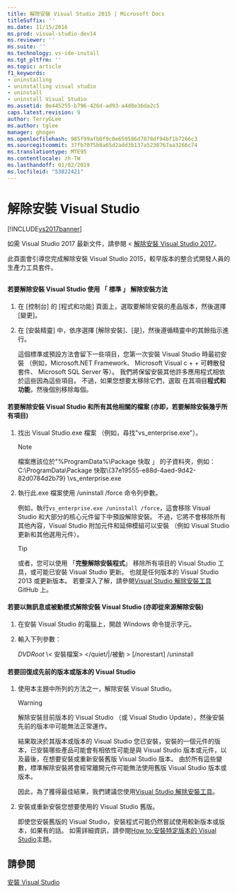 ```yaml
---
title: 解除安裝 Visual Studio 2015 | Microsoft Docs
titleSuffix: ''
ms.date: 11/15/2016
ms.prod: visual-studio-dev14
ms.reviewer: ''
ms.suite: ''
ms.technology: vs-ide-install
ms.tgt_pltfrm: ''
ms.topic: article
f1_keywords:
- uninstalling
- uninstalling visual studio
- uninstall
- uninstall Visual Studio
ms.assetid: 0e445255-b796-426d-ad93-a4d8e36da2c5
caps.latest.revision: 9
author: TerryGLee
ms.author: tglee
manager: ghogen
ms.openlocfilehash: 985f99afb0f9c0e659586d7878df94bf1b7266c3
ms.sourcegitcommit: 37fb7075b0a65d2add3b137a5230767aa3266c74
ms.translationtype: MTE95
ms.contentlocale: zh-TW
ms.lasthandoff: 01/02/2019
ms.locfileid: "53822421"
---
```

# <a name="uninstall-visual-studio"></a>解除安裝 Visual Studio
[!INCLUDE[vs2017banner](../includes/vs2017banner.md)]

如需 Visual Studio 2017 最新文件，請參閱 <<c0> [ 解除安裝 Visual Studio 2017](https://docs.microsoft.com/visualstudio/install/uninstall-visual-studio)。

此頁面會引導您完成解除安裝 Visual Studio 2015，較早版本的整合式開發人員的生產力工具套件。

##  <a name="uninstalling"></a>
#### <a name="to-uninstall-visual-studio-by-using-the-standard-uninstallation-method"></a>若要解除安裝 Visual Studio 使用 「 標準 」 解除安裝方法

1. 在 [控制台] 的 [程式和功能] 頁面上，選取要解除安裝的產品版本，然後選擇 [變更]。

2. 在 [安裝精靈] 中，依序選擇 [解除安裝]、[是]，然後遵循精靈中的其餘指示進行。

   這個標準或預設方法會留下一些項目，您第一次安裝 Visual Studio 時最初安裝 （例如，Microsoft.NET Framework、 Microsoft Visual c + + 可轉散發套件、 Microsoft SQL Server 等）。   我們將保留安裝其他許多應用程式相依於這些因為這些項目。 不過，如果您想要太移除它們，選取 在其項目**程式和功能**，然後個別移除每個。

#### <a name="to-uninstall-visual-studio-and-all-other-related-files-that-is-to-uninstall-almost-everything"></a>若要解除安裝 Visual Studio 和所有其他相關的檔案 (亦即，若要解除安裝幾乎所有項目)

1.  找出 Visual Studio.exe 檔案 （例如，尋找"vs_enterprise.exe"）。

    > [!NOTE]
    >  檔案應該位於"%ProgramData%\Package 快取 」 的子資料夾，例如：C:\ProgramData\Package 快取\\{37e19555-e88d-4aed-9d42-82d0784d2b79} \vs_enterprise.exe

2.  執行此.exe 檔案使用 /uninstall /force 命令列參數。

     例如，執行```vs_enterprise.exe /uninstall /force```，這會移除 Visual Studio 和大部分的核心元件留下中預設解除安裝。 不過，它將不會移除所有其他內容，Visual Studio 附加元件和延伸模組可以安裝 （例如 Visual Studio 更新和其他選用元件）。

    > [!TIP]
    > 或者，您可以使用 「**完整解除安裝程式**」 移除所有項目的 Visual Studio 工具，或可能已安裝 Visual Studio 更新。 也就是任何版本的 Visual Studio 2013 或更新版本。 若要深入了解，請參閱[Visual Studio 解除安裝工具](https://github.com/Microsoft/VisualStudioUninstaller/releases)GitHub 上。

#### <a name="to-uninstall-visual-studio-in-silent-or-passive-modes-that-is-to-uninstall-from-source"></a>若要以無訊息或被動模式解除安裝 Visual Studio (亦即從來源解除安裝)

1.  在安裝 Visual Studio 的電腦上，開啟 Windows 命令提示字元。

2.  輸入下列參數：

     *DVDRoot* \\< 安裝檔案\> \</quiet/&#124;/被動 > [/norestart] /uninstall

#### <a name="to-roll-back-to-a-previous-version-or-release-of--visual-studio"></a>若要回復成先前的版本或版本的 Visual Studio

1. 使用本主題中所列的方法之一，解除安裝 Visual Studio。

   > [!WARNING]
   >  解除安裝目前版本的 Visual Studio （或 Visual Studio Update），然後安裝 先前的版本中可能無法正常運作。
   >
   >  結果取決於其版本或版本的 Visual Studio 您已安裝，安裝的一個元件的版本，已安裝哪些產品可能會有相依性可能是與 Visual Studio 版本或元件，以及最後，在想要安裝或重新安裝舊版 Visual Studio 版本。  由於所有這些變數，標準解除安裝將會經常離開元件可能無法使用舊版 Visual Studio 版本或版本。
   >
   >  因此，為了獲得最佳結果，我們建議您使用[Visual Studio 解除安裝工具](https://github.com/Microsoft/VisualStudioUninstaller/releases)。

2. 安裝或重新安裝您想要使用的 Visual Studio 舊版。

   即使您安裝舊版的 Visual Studio，安裝程式可能仍然嘗試使用較新版本或版本，如果有的話。 如需詳細資訊，請參閱[How to:安裝特定版本的 Visual Studio](../install/how-to-install-a-specific-release-of-visual-studio.md)主題。

## <a name="see-also"></a>請參閱
 [安裝 Visual Studio](https://msdn.microsoft.com/library/e2h7fzkw.aspx)